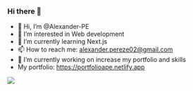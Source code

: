 ### Hi there 👋
- 👋 Hi, I’m @Alexander-PE
- 👀 I’m interested in Web development 
- 🌱 I’m currently learning Next.js
- 📫 How to reach me: alexander.pereze02@gmail.com
- 🔭 I’m currently working on increase my portfolio and skills
- My portfolio: https://portfolioape.netlify.app


<!-- <a href="https://github.com/anuraghazra/github-readme-stats"> 
<img align="left" src="https://github-readme-stats.vercel.app/api?username=Alexander-PE&count_private=true&show_icons=true&theme=default" />
</a> -->
<a href="https://github.com/anuraghazra/convoychat">
<img align="center" src="https://github-readme-stats.vercel.app/api/top-langs/?username=Alexander-PE&show_icons=true&theme=default" />
</a>

<!--
**Alexander-PE/Alexander-PE** is a ✨ _special_ ✨ repository because its `README.md` (this file) appears on your GitHub profile.

Here are some ideas to get you started:

- 🔭 I’m currently working on ...
- 🌱 I’m currently learning ...
- 👯 I’m looking to collaborate on ...
- 🤔 I’m looking for help with ...
- 💬 Ask me about ...
- 📫 How to reach me: ...
- 😄 Pronouns: ...
- ⚡ Fun fact: ...
-->
